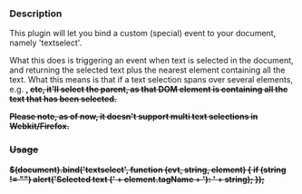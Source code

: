 <h3>Description</h3>
This plugin will let you bind a custom (special) event to your document, namely 'textselect'.

What this does is triggering an event when text is selected in the document, and returning the selected text plus the nearest element containing all the text. What this means is that if a text selection spans over several elements, e.g. <strong>, <strike> etc, it'll select the parent, as that DOM element is containing all the text that has been selected.

Please note, as of now, it doesn't support multi text selections in Webkit/Firefox.

<h3>Usage</h3>
	$(document).bind('textselect', function (evt, string, element) {
		if (string != "") alert('Selected text (' + element.tagName + '): ' + string);
	});
